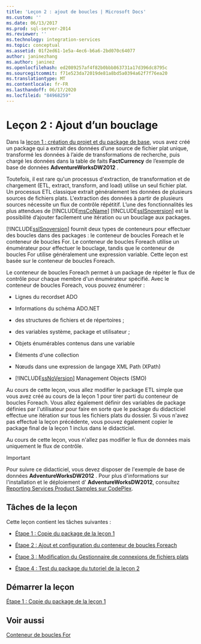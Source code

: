 ```yaml
---
title: 'Leçon 2 : ajout de boucles | Microsoft Docs'
ms.custom: ''
ms.date: 06/13/2017
ms.prod: sql-server-2014
ms.reviewer: ''
ms.technology: integration-services
ms.topic: conceptual
ms.assetid: 01f2ed61-1e5a-4ec6-b6a6-2bd070c64077
author: janinezhang
ms.author: janinez
ms.openlocfilehash: ed2089257af4f82b0bbb863731a17d396dc8795c
ms.sourcegitcommit: f71e523da72019de81a8bd5a0394a62f7f76ea20
ms.translationtype: MT
ms.contentlocale: fr-FR
ms.lasthandoff: 06/17/2020
ms.locfileid: "84968259"
---
```

# <a name="lesson-2-adding-looping"></a>Leçon 2 : Ajout d’un bouclage
  Dans la [leçon 1 : création du projet et du package de base](lesson-1-create-a-project-and-basic-package-with-ssis.md), vous avez créé un package qui a extrait des données d’une source de fichier plat unique, transformé les données à l’aide de transformations de recherche, puis chargé les données dans la table de faits **FactCurrency** de l’exemple de base de données **AdventureWorksDW2012** .  
  
 Toutefois, il est rare qu'un processus d'extraction, de transformation et de chargement (ETL, extract, transform, and load) utilise un seul fichier plat. Un processus ETL classique extrait généralement les données de plusieurs sources de fichiers plats. L'extraction des données à partir de plusieurs sources nécessite un flux de contrôle répétitif. L’une des fonctionnalités les plus attendues de [!INCLUDE[msCoName](../includes/msconame-md.md)] [!INCLUDE[ssISnoversion](../includes/ssisnoversion-md.md)] est la possibilité d’ajouter facilement une itération ou un bouclage aux packages.  
  
 [!INCLUDE[ssISnoversion](../includes/ssisnoversion-md.md)] fournit deux types de conteneurs pour effectuer des boucles dans des packages : le conteneur de boucles Foreach et le conteneur de boucles For. Le conteneur de boucles Foreach utilise un énumérateur pour effectuer le bouclage, tandis que le conteneur de boucles For utilise généralement une expression variable. Cette leçon est basée sur le conteneur de boucles Foreach.  
  
 Le conteneur de boucles Foreach permet à un package de répéter le flux de contrôle pour chaque membre d'un énumérateur spécifié. Avec le conteneur de boucles Foreach, vous pouvez énumérer :  
  
-   Lignes du recordset ADO  
  
-   Informations du schéma ADO.NET  
  
-   des structures de fichiers et de répertoires ;  
  
-   des variables système, package et utilisateur ;  
  
-   Objets énumérables contenus dans une variable  
  
-   Éléments d'une collection  
  
-   Nœuds dans une expression de langage XML Path (XPath)  
  
-   [!INCLUDE[ssNoVersion](../includes/ssnoversion-md.md)] Management Objects (SMO)  
  
 Au cours de cette leçon, vous allez modifier le package ETL simple que vous avez créé au cours de la leçon 1 pour tirer parti du conteneur de boucles Foreach. Vous allez également définir des variables de package définies par l'utilisateur pour faire en sorte que le package du didacticiel effectue une itération sur tous les fichiers plats du dossier. Si vous n'avez pas effectué la leçon précédente, vous pouvez également copier le package final de la leçon 1 inclus dans le didacticiel.  
  
 Au cours de cette leçon, vous n'allez pas modifier le flux de données mais uniquement le flux de contrôle.  
  
> [!IMPORTANT]  
>  Pour suivre ce didacticiel, vous devez disposer de l'exemple de base de données **AdventureWorksDW2012** . Pour plus d'informations sur l'installation et le déploiement d' **AdventureWorksDW2012**, consultez [Reporting Services Product Samples sur CodePlex](https://go.microsoft.com/fwlink/p/?LinkID=526910).  
  
## <a name="lesson-tasks"></a>Tâches de la leçon  
 Cette leçon contient les tâches suivantes :  
  
-   [Étape 1 : Copie du package de la leçon 1](lesson-2-1-copying-the-lesson-1-package.md)  
  
-   [Étape 2 : Ajout et configuration du conteneur de boucles Foreach](lesson-2-2-adding-and-configuring-the-foreach-loop-container.md)  
  
-   [Étape 3 : Modification du Gestionnaire de connexions de fichiers plats](lesson-2-3-modifying-the-flat-file-connection-manager.md)  
  
-   [Étape 4 : Test du package du tutoriel de la leçon 2](lesson-2-4-testing-the-lesson-2-tutorial-package.md)  
  
## <a name="start-the-lesson"></a>Démarrer la leçon  
 [Étape 1 : Copie du package de la leçon 1](lesson-2-1-copying-the-lesson-1-package.md)  
  
## <a name="see-also"></a>Voir aussi  
 [Conteneur de boucles For](control-flow/for-loop-container.md)  
  
  
